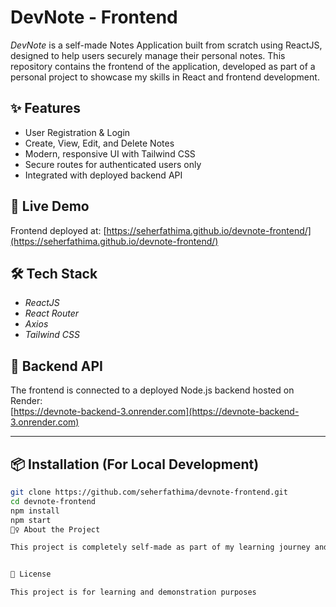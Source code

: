 # DevNote - Frontend

*DevNote* is a self-made Notes Application built from scratch using ReactJS, designed to help users securely manage their personal notes. This repository contains the frontend of the application, developed as part of a personal project to showcase my skills in React and frontend development.

## ✨ Features

- User Registration & Login
- Create, View, Edit, and Delete Notes
- Modern, responsive UI with Tailwind CSS
- Secure routes for authenticated users only
- Integrated with deployed backend API

## 🚀 Live Demo

Frontend deployed at: [https://seherfathima.github.io/devnote-frontend/](https://seherfathima.github.io/devnote-frontend/)

## 🛠️ Tech Stack

- *ReactJS*
- *React Router*
- *Axios*
- *Tailwind CSS*

## 🔗 Backend API

The frontend is connected to a deployed Node.js backend hosted on Render:  
[https://devnote-backend-3.onrender.com](https://devnote-backend-3.onrender.com)

---

## 📦 Installation (For Local Development)

```bash
git clone https://github.com/seherfathima/devnote-frontend.git
cd devnote-frontend
npm install
npm start
🙋‍♀️ About the Project

This project is completely self-made as part of my learning journey and portfolio building. It reflects my understanding of full-stack development using modern technologies.


📄 License

This project is for learning and demonstration purposes
